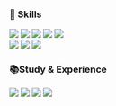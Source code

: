 
<p align="center">
   <h3>🎯 Skills </h3>
   <div>
      <!-- plastic, flat, flat-square, for-the-badge, social -->
      <img src="https://img.shields.io/badge/Javascript-F7DF1E?style=for-the-badge&logo=Javascript&logoColor=white"/>
      <img src="https://img.shields.io/badge/jQuery-0769AD?style=for-the-badge&logo=jQuery&logoColor=white"/>
      <img src="https://img.shields.io/badge/HTML-E34F26?style=for-the-badge&logo=HTML5&logoColor=white"/>
      <img src="https://img.shields.io/badge/CSS-1572B6?style=for-the-badge&logo=CSS3&logoColor=white"/>
      <img src="https://img.shields.io/badge/Scss-CC6699?style=for-the-badge&logo=Sass&logoColor=white"/>
   </div>
   
   <div>
      <img src="https://img.shields.io/badge/Vue2-4FC08D?style=for-the-badge&logo=Vue.js&logoColor=white"/>
      <img src="https://img.shields.io/badge/Vuetify-1867C0?style=for-the-badge&logo=Vuetify&logoColor=white"/>
      <img src="https://img.shields.io/badge/Element_ui-409EFF?style=for-the-badge&logo=&logoColor=white"/>
   </div>
<div>

   <h3>📚Study & Experience </h3>
 <div>
   <img src="https://img.shields.io/badge/Vue3-4FC08D?style=for-the-badge&logo=Vue.js&logoColor=white"/>
   <img src="https://img.shields.io/badge/Nuxt.js-00DC82?style=for-the-badge&logo=Nuxt.js&logoColor=white"/>
   <img src="https://img.shields.io/badge/React-61DAFB?style=for-the-badge&logo=React&logoColor=white"/>
   <img src="https://img.shields.io/badge/Typescript-3178C6?style=for-the-badge&logo=Typescript&logoColor=white"/>
</div>
<div align="center">
   
</div>
